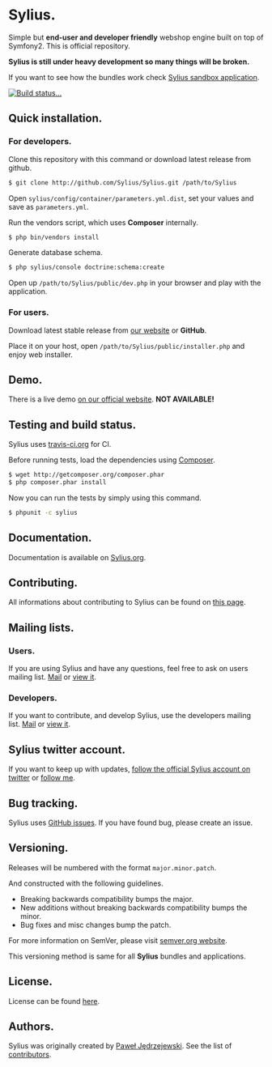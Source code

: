 Sylius.
=======

Simple but **end-user and developer friendly** webshop engine built on top of Symfony2.
This is official repository.

**Sylius is still under heavy development so many things will be broken.**

If you want to see how the bundles work check [Sylius sandbox application](http://github.com/Sylius/Sylius-Sandbox).

[![Build status...](https://secure.travis-ci.org/Sylius/Sylius.png)](http://travis-ci.org/Sylius/Sylius)

Quick installation.
-------------------

### For developers.

Clone this repository with this command or download latest release from github.

``` bash
$ git clone http://github.com/Sylius/Sylius.git /path/to/Sylius
```

Open `sylius/config/container/parameters.yml.dist`, set your values and save as `parameters.yml`.

Run the vendors script, which uses **Composer** internally.

``` bash
$ php bin/vendors install
```

Generate database schema.

``` bash
$ php sylius/console doctrine:schema:create
```

Open up ``/path/to/Sylius/public/dev.php`` in your browser and play with the application.

### For users.

Download latest stable release from [our website](http://sylius.org) or **GitHub**.

Place it on your host, open ``/path/to/Sylius/public/installer.php`` and enjoy web installer.

Demo.
-----

There is a live demo [on our official website](http://sylius.org/demo). **NOT AVAILABLE!**

Testing and build status.
-------------------------

Sylius uses [travis-ci.org](http://travis-ci.org/Sylius/Sylius) for CI.

Before running tests, load the dependencies using [Composer](http://packagist.org).

``` bash
$ wget http://getcomposer.org/composer.phar
$ php composer.phar install
```

Now you can run the tests by simply using this command.

``` bash
$ phpunit -c sylius
```

Documentation.
--------------

Documentation is available on [Sylius.org](http://sylius.org/docs/index.html).

Contributing.
-------------

All informations about contributing to Sylius can be found on [this page](http://sylius.org/docs/contributing/index.html).

Mailing lists.
--------------

### Users.

If you are using Sylius and have any questions, feel free to ask on users mailing list.
[Mail](mailto:sylius@googlegroups.com) or [view it](http://groups.google.com/group/sylius).

### Developers.

If you want to contribute, and develop Sylius, use the developers mailing list.
[Mail](mailto:sylius-dev@googlegroups.com) or [view it](http://groups.google.com/group/sylius-dev).

Sylius twitter account.
-----------------------

If you want to keep up with updates, [follow the official Sylius account on twitter](http://twitter.com/_Sylius)
or [follow me](http://twitter.com/pjedrzejewski).

Bug tracking.
-------------

Sylius uses [GitHub issues](https://github.com/Sylius/Sylius/issues).
If you have found bug, please create an issue.

Versioning.
-----------

Releases will be numbered with the format `major.minor.patch`.

And constructed with the following guidelines.

* Breaking backwards compatibility bumps the major.
* New additions without breaking backwards compatibility bumps the minor.
* Bug fixes and misc changes bump the patch.

For more information on SemVer, please visit [semver.org website](http://semver.org/).

This versioning method is same for all **Sylius** bundles and applications.

License.
--------

License can be found [here](https://github.com/Sylius/Sylius/blob/master/LICENSE).

Authors.
--------

Sylius was originally created by [Paweł Jędrzejewski](http://diweb.pl).
See the list of [contributors](https://github.com/Sylius/SyliusAddressingBundle/contributors).
